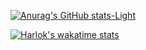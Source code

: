 [![Anurag's GitHub stats-Light](https://github-readme-stats.vercel.app/api/top-langs/?username=realspinelle&layout=compact&exclude_repo=BounceBallGameUnity,SimulationUnity)](https://github.com/realspinelle)

[![Harlok's wakatime stats](https://github-readme-stats.vercel.app/api/wakatime?username=realspinelle&api_domain=barnavhouse.ddns.net&hide=Unknown&layout=compact)](https://github.com/realspinelle)
